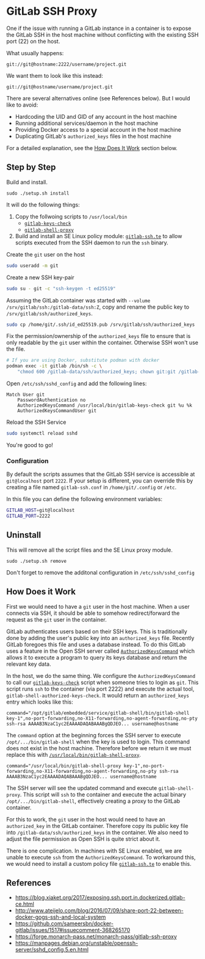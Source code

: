 # GitLab SSH Proxy

One if the issue with running a GitLab instance in a container is to expose the GitLab SSH in the host machine without conflicting with the existing SSH port (22) on the host.

What usually happens:

```
git://git@hostname:2222/username/project.git  
```

We want them to look like this instead:

```
git://git@hostname/username/project.git  
```

There are several alternatives online (see References below). But I would like to avoid:
- Hardcoding the UID and GID of any account in the host machine
- Running additional services/daemon in the host machine
- Providing Docker access to a special account in the host machine
- Duplicating GitLab's `authorized_keys` files in the host machine

For a detailed explanation, see the [How Does It Work](#how-does-it-work) section below.

## Step by Step

Build and install.

```
sudo ./setup.sh install
```

It will do the following things:
1. Copy the follwoing scripts to `/usr/local/bin`
    - [`gitlab-keys-check`](gitlab-keys-check)
    - [`gitlab-shell-proxy`](gitlab-shell-proxy)
1. Build and install an SE Linux policy module: [`gitlab-ssh.te`](gitlab-ssh.te) to allow scripts executed from the SSH daemon to run the `ssh` binary.

Create the `git` user on the host

```bash
sudo useradd -m git
```

Create a new SSH key-pair

```bash
sudo su - git -c "ssh-keygen -t ed25519"
```

Assuming the GitLab container was started with `--volume /srv/gitlab/ssh:/gitlab-data/ssh:Z`, copy and rename the public key to `/srv/gitlab/ssh/authorized_keys`.

```bash
sudo cp /home/git/.ssh/id_ed25519.pub /srv/gitlab/ssh/authorized_keys
```

Fix the permission/ownership of the `authorized_keys` file to ensure that is only readable by the `git` user within the container. Otherwise SSH won't use the file.

```bash
# If you are using Docker, substitute podman with docker
podman exec -it gitlab /bin/sh -c \
    "chmod 600 /gitlab-data/ssh/authorized_keys; chown git:git /gitlab-data/ssh/authorized_keys"
```

Open `/etc/ssh/sshd_config` and add the following lines:

```ssh-config
Match User git
    PasswordAuthentication no
    AuthorizedKeysCommand /usr/local/bin/gitlab-keys-check git %u %k
    AuthorizedKeysCommandUser git
```

Reload the SSH Service

```bash
sudo systemctl reload sshd
```

You're good to go!

### Configuration

By default the scripts assumes that the GitLab SSH service is accessible at `git@localhost` port `2222`. If your setup is different, you can override this by creating a file named `gitlab-ssh.conf` in `/home/git/.config` or `/etc`.

In this file you can define the following environment variables:

```bash
GITLAB_HOST=git@localhost
GITLAB_PORT=2222
```

## Uninstall

This will remove all the script files and the SE Linux proxy module.

```
sudo ./setup.sh remove
```

Don't forget to remove the additonal configuration in `/etc/ssh/sshd_config`

## <a name="how-does-it-work"></a>How Does it Work

First we would need to have a `git` user in the host machine. When a user connects via SSH, it should be able to somehow redirect/forward the request as the `git` user in the container.

GitLab authenticates users based on their SSH keys. This is traditionally done by adding the user's public key into an `authorized_keys` file. Recently GitLab foregoes this file and uses a database instead. To do this GitLab uses a feature in the Open SSH server called [`AuthorizedKeysCommand`](https://manpages.debian.org/unstable/openssh-server/sshd_config.5.en.html#AuthorizedKeysCommand) which allows it to execute a program to query its keys database and return the relevant key data.

In the host, we do the same thing. We configure the `AuthorizedKeysCommand` to call our [`gitlab-keys-check`](gitlab-keys-check) script when someone tries to login as `git`. This script runs `ssh` to the container (via port 2222) and execute the actual tool, `gitlab-shell-authorized-keys-check`. It would return an `authorized_keys` entry which looks like this:

```
command="/opt/gitlab/embedded/service/gitlab-shell/bin/gitlab-shell key-1",no-port-forwarding,no-X11-forwarding,no-agent-forwarding,no-pty ssh-rsa AAAAB3NzaC1yc2EAAAADAQABAAABgQDJEO... username@hostname
```

The `command` option at the beginning forces the SSH server to execute `/opt/.../bin/gitlab-shell` when the key is used to login. This command does not exist in the host machine. Therefore before we return it we must replace this with [`/usr/local/bin/gitlab-shell-proxy`](gitlab-shell-proxy).

```
command="/usr/local/bin/gitlab-shell-proxy key-1",no-port-forwarding,no-X11-forwarding,no-agent-forwarding,no-pty ssh-rsa AAAAB3NzaC1yc2EAAAADAQABAAABgQDJEO... username@hostname
```

The SSH server will see the updated command and execute `gitlab-shell-proxy`. This script will `ssh` to the container and execute the actual binary `/opt/.../bin/gitlab-shell`, effectively creating a proxy to the GitLab container.

For this to work, the `git` user in the host would need to have an `authorized_key` in the GitLab container. Therefore copy its public key file into `/gitlab-data/ssh/authorized_keys` in the container. We also need to adjust the file permission as Open SSH is quite strict about it.

There is one complication. In machines with SE Linux enabled, we are unable to execute `ssh` from the `AuthorizedKeysCommand`. To workaround this, we would need to install a custom policy file [`gitlab-ssh.te`](gitlab-ssh.te) to enable this. 

## References
- https://blog.xiaket.org/2017/exposing.ssh.port.in.dockerized.gitlab-ce.html
- http://www.ateijelo.com/blog/2016/07/09/share-port-22-between-docker-gogs-ssh-and-local-system
- https://github.com/sameersbn/docker-gitlab/issues/1517#issuecomment-368265170
- https://forge.monarch-pass.net/monarch-pass/gitlab-ssh-proxy
- https://manpages.debian.org/unstable/openssh-server/sshd_config.5.en.html